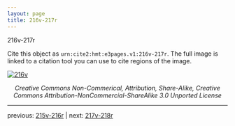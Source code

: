 ```yaml
---
layout: page
title: 216v-217r
---
```


216v-217r

Cite this object as `urn:cite2:hmt:e3pages.v1:216v-217r`.  The full image is linked to a citation tool you can use to cite regions of the image.

[![216v](http://www.homermultitext.org/iipsrv?IIIF=/project/homer/pyramidal/deepzoom/hmt/e3bifolio/v1/null.tif/full/800,/0/default.jpg)](http://www.homermultitext.org/ict2/?urn=urn:cite2:hmt:e3bifolio.v1:null) 

<p style="text-align: center; font-style: italic;">Creative Commons Non-Commerical, Attribution, Share-Alike, Creative Commons Attribution-NonCommercial-ShareAlike 3.0 Unported License</p>

---

previous: [215v-216r](../215v-216r/) | next: [217v-218r](../217v-218r/)